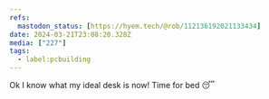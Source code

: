 ```yaml
---
refs:
  mastodon_status: [https://hyem.tech/@rob/112136192021133434]
date: 2024-03-21T23:08:20.328Z
media: ["227"]
tags:
  - label:pcbuilding
---
```


Ok I know what my ideal desk is now! Time for bed 😴
